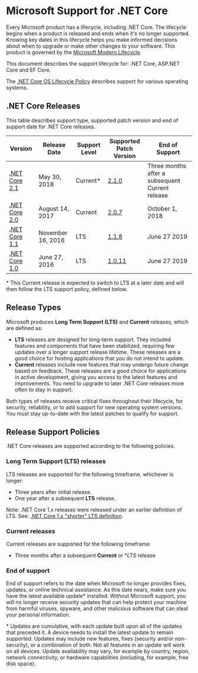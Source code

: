# Microsoft Support for .NET Core

Every Microsoft product has a lifecycle, including .NET Core. The lifecycle begins when a product is released and ends when it's no longer supported. Knowing key dates in this lifecycle helps you make informed decisions about when to upgrade or make other changes to your software. This product is governed by the [Microsoft Modern Lifecycle](https://support.microsoft.com/help/30881/modern-lifecycle-policy).

This document describes the support lifecycle for: .NET Core, ASP.NET Core and EF Core.

The [.NET Core OS Lifecycle Policy](https://github.com/dotnet/core/blob/master/os-lifecycle-policy.md) describes support for various operating systems.

## .NET Core Releases

This table describes support type, supported patch version and end of support date for .NET Core releases.

|  Version  |  Release Date | Support Level | Supported Patch Version | End of Support |
| -- | -- | -- | -- | -- |
|[.NET Core 2.1](https://blogs.msdn.microsoft.com/dotnet/2018/05/30/announcing-net-core-2-1) | May 30, 2018 | Current\* | [2.1.0](https://www.microsoft.com/net/download/dotnet-core/runtime-2.1.0) | Three months after a subsequent Current release|
| [.NET Core 2.0](https://blogs.msdn.microsoft.com/dotnet/2017/08/14/announcing-net-core-2-0/) | August 14, 2017 | Current | [2.0.7](https://www.microsoft.com/net/download/dotnet-core/runtime-2.0.7) | October 1, 2018 |
| [.NET Core 1.1](https://blogs.msdn.microsoft.com/dotnet/2016/11/16/announcing-net-core-1-1/) | November 16, 2016 | LTS | [1.1.8](https://www.microsoft.com/net/download/dotnet-core/runtime-1.1.8) | June 27 2019|
| [.NET Core 1.0](https://blogs.msdn.microsoft.com/dotnet/2016/06/27/announcing-net-core-1-0/) | June 27, 2016 | LTS | [1.0.11](https://www.microsoft.com/net/download/dotnet-core/runtime-1.0.11) | June 27 2019|

\* This Current release is expected to switch to LTS at a later date and will then follow the LTS support policy, defined below.

## Release Types

Microsoft produces **Long Term Support (LTS)** and **Current** releases, which are defined as:

* **LTS** releases are designed for long-term support. They included features and components that have been stabilized, requiring few updates over a longer support release lifetime. These releases are a good choice for hosting applications that you do not intend to update.
* **Current** releases include new features that may undergo future change based on feedback. These releases are a good choice for applications in active development, giving you access to the latest features and improvements. You need to upgrade to later .NET Core releases more often to stay in support.

Both types of releases receive critical fixes throughout their lifecycle, for security, reliability, or to add support for new operating system versions. You must stay up-to-date with the latest patches to qualify for support.

## Release Support Policies

.NET Core releases are supported according to the following policies.

### Long Term Support (LTS) releases

LTS releases are supported for the following timeframe, whichever is longer:

* Three years after initial release.
* One year after a subsequent **LTS** release.

Note: .NET Core 1.x releases were released under an earlier definition of LTS. See: [.NET Core 1.x "shorter" LTS definition](https://github.com/dotnet/core/blob/e2f22a7106860c0e5dc98bb36dc648a779944ad5/microsoft-support.md#long-term-support-lts-releases).

### Current releases

Current releases are supported for the following timeframe:

* Three months after a subsequent **Current** or **LTS* release

### End of support

End of support refers to the date when Microsoft no longer provides fixes, updates, or online technical assistance. As this date nears, make sure you have the latest available update\* installed. Without Microsoft support, you will no longer receive security updates that can help protect your machine from harmful viruses, spyware, and other malicious software that can steal your personal information.

\* Updates are cumulative, with each update built upon all of the updates that preceded it. A device needs to install the latest update to remain supported. Updates may include new features, fixes (security and/or non-security), or a combination of both. Not all features in an update will work on all devices. Update availability may vary, for example by country, region, network connectivity, or hardware capabilities (including, for example, free disk space).
